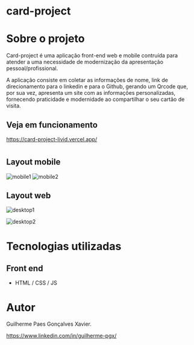 # card-project
 
# Sobre o projeto

Card-project é uma aplicação front-end web e mobile contruída para atender a uma necessidade de modernização da apresentação pessoal/profissional. 

A aplicação consiste em coletar as informações de nome, link de direcionamento para o linkedin e para o Github, gerando um Qrcode que, por sua vez, apresenta um site com as informações personalizadas, fornecendo praticidade e modernidade ao compartilhar o seu cartão de visita.

## Veja em funcionamento

https://card-project-livid.vercel.app/
#


## Layout mobile
![mobile1](https://user-images.githubusercontent.com/86698354/225508369-a30874c9-ffc4-47be-9e0b-104de9b6ec4d.png) ![mobile2](https://user-images.githubusercontent.com/86698354/225508457-b7a94f04-82aa-4610-a47c-0b897e7e7c87.png)


## Layout web
![desktop1](https://user-images.githubusercontent.com/86698354/225508853-10c31e22-3695-4b4a-b8de-35f66765d460.png)


![desktop2](https://user-images.githubusercontent.com/86698354/225508879-acac555e-73df-4155-876a-87279e66a9f9.png)

# Tecnologias utilizadas

## Front end
- HTML / CSS / JS  <!--and love-->

# Autor

Guilherme Paes Gonçalves Xavier.

https://www.linkedin.com/in/guilherme-pgx/
